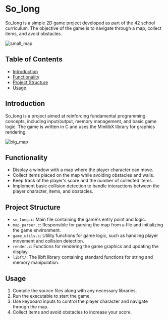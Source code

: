 # So_long

So_long is a simple 2D game project developed as part of the 42 school curriculum. The objective of the game is to navigate through a map, collect items, and avoid obstacles.


![small_map](https://github.com/MariPeretiatko/so_long/assets/83024504/dc0f422c-9ee3-442d-8733-ff749220bb22)



## Table of Contents
- [Introduction](#introduction)
- [Functionality](#functionality)
- [Project Structure](#project-structure)
- [Usage](#usage)

## Introduction
So_long is a project aimed at reinforcing fundamental programming concepts, including input/output, memory management, and basic game logic. The game is written in C and uses the MinilibX library for graphics rendering.

![big_map](https://github.com/MariPeretiatko/so_long/assets/83024504/a2746c89-f784-4759-b5c4-e224a1902f7d)

## Functionality
- Display a window with a map where the player character can move.
- Collect items placed on the map while avoiding obstacles and walls.
- Keep track of the player's score and the number of collected items.
- Implement basic collision detection to handle interactions between the player character, items, and obstacles.

## Project Structure
- `so_long.c`: Main file containing the game's entry point and logic.
- `map_parser.c`: Responsible for parsing the map from a file and initializing the game environment.
- `game_utils.c`: Utility functions for game logic, such as handling player movement and collision detection.
- `render.c`: Functions for rendering the game graphics and updating the display.
- `libft/`: The libft library containing standard functions for string and memory manipulation.

## Usage
1. Compile the source files along with any necessary libraries.
2. Run the executable to start the game.
3. Use keyboard inputs to control the player character and navigate through the map.
4. Collect items and avoid obstacles to increase your score.



